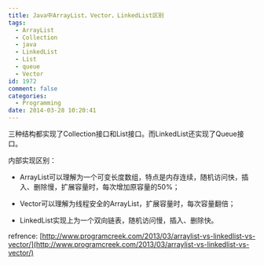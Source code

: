 ```yaml
---
title: Java中ArrayList，Vector，LinkedList区别
tags:
  - ArrayList
  - Collection
  - java
  - LinkedList
  - List
  - queue
  - Vector
id: 1972
comment: false
categories:
  - Programming
date: 2014-03-28 10:20:41
---
```


三种结构都实现了Collection接口和List接口。而LinkedList还实现了Queue接口。

内部实现区别：

* ArrayList可以理解为一个可变长度数组，特点是内存连续，随机访问快，插入、删除慢，扩展容量时，每次增加原容量的50%；

* Vector可以理解为线程安全的ArrayList，扩展容量时，每次容量翻倍；

* LinkedList实现上为一个双向链表，随机访问慢，插入、删除快。

refrence: [http://www.programcreek.com/2013/03/arraylist-vs-linkedlist-vs-vector/](http://www.programcreek.com/2013/03/arraylist-vs-linkedlist-vs-vector/)